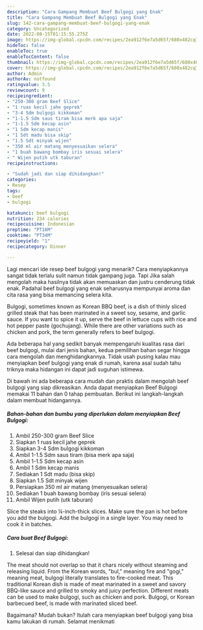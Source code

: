 ```yaml
---
description: "Cara Gampang Membuat Beef Bulgogi yang Enak"
title: "Cara Gampang Membuat Beef Bulgogi yang Enak"
slug: 142-cara-gampang-membuat-beef-bulgogi-yang-enak
category: Uncategorized
date: 2022-08-15T01:15:55.275Z
image: https://img-global.cpcdn.com/recipes/2ea912f6e7a5d65f/680x482cq70/beef-bulgogi-foto-resep-utama.jpg
hideToc: false
enableToc: true
enableTocContent: false
thumbnail: https://img-global.cpcdn.com/recipes/2ea912f6e7a5d65f/680x482cq70/beef-bulgogi-foto-resep-utama.jpg
cover: https://img-global.cpcdn.com/recipes/2ea912f6e7a5d65f/680x482cq70/beef-bulgogi-foto-resep-utama.jpg
author: Admin
authorAv: notfound
ratingvalue: 3.5
reviewcount: 9
recipeingredient:
- "250-300 gram Beef Slice"
- "1 ruas kecil jahe geprek"
- "3-4 Sdm bulgogi kikkoman"
- "1-1.5 Sdm saus tiram bisa merk apa saja"
- "1-1.5 Sdm kecap asin"
- "1 Sdm kecap manis"
- "1 Sdt madu bisa skip"
- "1.5 Sdt minyak wijen"
- "350 ml air matang menyesuaikan selera"
- "1 buah bawang bombay iris sesuai selera"
- " Wijen putih utk taburan"
recipeinstructions:

- "Sudah jadi dan siap dihidangkan!"
categories:
- Resep
tags:
- beef
- bulgogi

katakunci: beef bulgogi 
nutrition: 234 calories
recipecuisine: Indonesian
preptime: "PT16M"
cooktime: "PT34M"
recipeyield: "1"
recipecategory: Dinner

---
```



Lagi mencari ide resep beef bulgogi yang menarik? Cara menyiapkannya sangat tidak terlalu sulit namun tidak gampang juga. Tapi Jika salah mengolah maka hasilnya tidak akan memuaskan dan justru cenderung tidak enak. Padahal beef bulgogi yang enak seharusnya mempunyai aroma dan cita rasa yang bisa memancing selera kita.


Bulgogi, sometimes known as Korean BBQ beef, is a dish of thinly sliced grilled steak that has been marinated in a sweet soy, sesame, and garlic sauce. If you want to spice it up, serve the beef in lettuce cups with rice and hot pepper paste (gochujang). While there are other variations such as chicken and pork, the term generally refers to beef bulgogi.

Ada beberapa hal yang sedikit banyak mempengaruhi kualitas rasa dari beef bulgogi, mulai dari jenis bahan, kedua pemilihan bahan segar hingga cara mengolah dan menghidangkannya. Tidak usah pusing kalau mau menyiapkan beef bulgogi yang enak di rumah, karena asal sudah tahu triknya maka hidangan ini dapat jadi suguhan istimewa.


Di bawah ini ada beberapa cara mudah dan praktis dalam mengolah beef bulgogi yang siap dikreasikan. Anda dapat menyiapkan Beef Bulgogi memakai 11 bahan dan 0 tahap pembuatan. Berikut ini langkah-langkah dalam membuat hidangannya.

<!--inarticleads1-->

##### Bahan-bahan dan bumbu yang diperlukan dalam menyiapkan Beef Bulgogi:

1. Ambil 250-300 gram Beef Slice
1. Siapkan 1 ruas kecil jahe geprek
1. Siapkan 3-4 Sdm bulgogi kikkoman
1. Ambil 1-1.5 Sdm saus tiram (bisa merk apa saja)
1. Ambil 1-1.5 Sdm kecap asin
1. Ambil 1 Sdm kecap manis
1. Sediakan 1 Sdt madu (bisa skip)
1. Siapkan 1.5 Sdt minyak wijen
1. Persiapkan 350 ml air matang (menyesuaikan selera)
1. Sediakan 1 buah bawang bombay (iris sesuai selera)
1. Ambil  Wijen putih (utk taburan)


Slice the steaks into ¼-inch-thick slices. Make sure the pan is hot before you add the bulgogi. Add the bulgogi in a single layer. You may need to cook it in batches. 

<!--inarticleads2-->

##### Cara buat Beef Bulgogi:


1. Selesai dan siap dihidangkan!

The meat should not overlap so that it chars nicely without steaming and releasing liquid. From the Korean words, &#34;bul,&#34; meaning fire and &#34;gogi,&#34; meaning meat, bulgogi literally translates to fire-cooked meat. This traditional Korean dish is made of meat marinated in a sweet and savory BBQ-like sauce and grilled to smoky and juicy perfection. Different meats can be used to make bulgogi, such as chicken and pork. Bulgogi, or Korean barbecued beef, is made with marinated sliced beef. 

Bagaimana? Mudah bukan? Itulah cara menyiapkan beef bulgogi yang bisa kamu lakukan di rumah. Selamat menikmati
